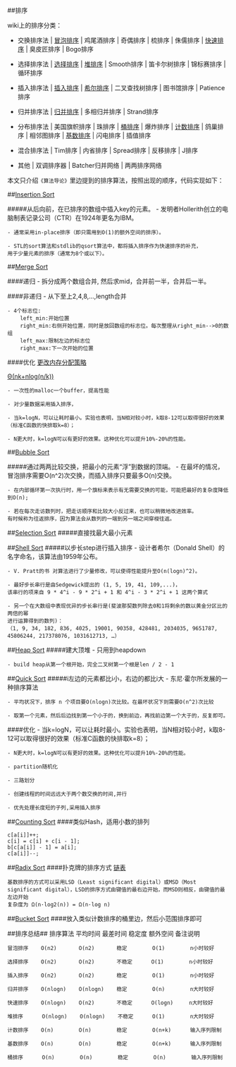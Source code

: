 ##排序


wiki上的排序分类：

* 交换排序法    | [冒泡排序](http://zh.wikipedia.org/wiki/%E5%86%92%E6%B3%A1%E6%8E%92%E5%BA%8F) | 鸡尾酒排序 | 奇偶排序 | 梳排序 | 侏儒排序 | [快速排序](http://zh.wikipedia.org/wiki/%E5%BF%AB%E9%80%9F%E6%8E%92%E5%BA%8F) | 臭皮匠排序 | Bogo排序

* 选择排序法    | [选择排序](http://zh.wikipedia.org/wiki/%E9%80%89%E6%8B%A9%E6%8E%92%E5%BA%8F) | [堆排序](http://zh.wikipedia.org/wiki/%E5%A0%86%E6%8E%92%E5%BA%8F) | Smooth排序 | 笛卡尔树排序 | 锦标赛排序 | 循环排序

* 插入排序法    | [插入排序](http://zh.wikipedia.org/wiki/%E6%8F%92%E5%85%A5%E6%8E%92%E5%BA%8F) | [希尔排序](http://zh.wikipedia.org/wiki/%E5%B8%8C%E5%B0%94%E6%8E%92%E5%BA%8F) | 二叉查找树排序 | 图书馆排序 | Patience排序

* 归并排序法    | [归并排序](http://zh.wikipedia.org/wiki/%E5%BD%92%E5%B9%B6%E6%8E%92%E5%BA%8F) | 多相归并排序 | Strand排序

* 分布排序法    | 美国旗帜排序 | 珠排序 | [桶排序](http://zh.wikipedia.org/wiki/%E6%A1%B6%E6%8E%92%E5%BA%8F) | 爆炸排序 | [计数排序](http://zh.wikipedia.org/wiki/%E8%AE%A1%E6%95%B0%E6%8E%92%E5%BA%8F) | 鸽巢排序 | 相邻图排序 | [基数排序](http://zh.wikipedia.org/wiki/%E5%9F%BA%E6%95%B0%E6%8E%92%E5%BA%8F) | 闪电排序 | 插值排序

* 混合排序法    | Tim排序 | 内省排序 | Spread排序 | 反移排序 | J排序

* 其他 | 双调排序器 | Batcher归并网络 | 两两排序网络

本文只介绍`《算法导论》`里边提到的排序算法，按照出现的顺序，代码实现如下：

##[Insertion Sort](./src/insertion_sort.cpp)

#####从后向前，在已排序的数组中插入key的元素。
    - 发明者Hollerith创立的电脑制表记录公司（CTR）在1924年更名为IBM。

    - 通常采用in-place排序（即只需用到O(1)的额外空间的排序）。
    
    - STL的sort算法和stdlib的qsort算法中，都将插入排序作为快速排序的补充，
    用于少量元素的排序（通常为8个或以下）。

##[Merge Sort](./src/mergesort.cpp)

####递归
    - 拆分成两个数组合并, 然后求mid，合并前一半，合并后一半。

####非递归
    - 从下至上2,4,8,...,length合并

    - 4个标志位:
        left_min:开始位置
        right_min:右侧开始位置，同时是放回数组的标志位。每次整理从right_min-->0的数组
        left_max:限制左边的标志位
        right_max:下一次开始的位置 

####优化
[更改内存分配策略](http://blog.kingsamchen.com/archives/668)

[Θ(nk+nlog(n/k))](http://blog.kingsamchen.com/archives/715?replytocom=1328)

    - 一次性的malloc一个buffer，提高性能 

    - 对少量数据采用插入排序，

    - 当k=logN，可以让耗时最小。实验也表明，当N相对较小时，k取8-12可以取得很好的效果（标准C函数的快排取k=8）；
    
    - N更大时，k=logN可以有更好的效果。这种优化可以提升10%-20%的性能。

##[Bubble Sort](./src/bubble_sort.cpp)

#####通过两两比较交换，把最小的元素“浮”到数据的顶端。
    - 在最坏的情况，冒泡排序需要O(n^2)次交换，而插入排序只要最多O(n)交换。

    - 在内部循环第一次执行时，用一个旗标来表示有无需要交换的可能，可能把最好的复杂度降低到O(n);

    - 若在每次走访数列时，把走访顺序和比较大小反过来，也可以稍微地改进效率。
    有时候称为往返排序，因为算法会从数列的一端到另一端之间穿梭往返。

##[Selection Sort](./src/selection_sort.cpp)
#####直接找最大最小元素

##[Shell Sort](./src/shell_sort.cpp)
#####以步长step进行插入排序
    - 设计者希尔（Donald Shell）的名字命名，该算法由1959年公布。

    - V. Pratt的书 对算法进行了少量修改，可以使得性能提升至O(n(logn)^2)。

    - 最好步长串行是由Sedgewick提出的 (1, 5, 19, 41, 109,...)，
    该串行的项来自 9 * 4^i - 9 * 2^i + 1 和 4^i - 3 * 2^i + 1 这两个算式

    - 另一个在大数组中表现优异的步长串行是(斐波那契数列除去0和1将剩余的数以黄金分区比的两倍的幂
    进行运算得到的数列)：
    （1, 9, 34, 182, 836, 4025, 19001, 90358, 428481, 2034035, 9651787, 45806244, 217378076, 1031612713, …）

##[Heap Sort](./src/heapsort.cpp)
#####建大顶堆
    - 只用到heapdown
    
    - build heap从第一个根开始，完全二叉树第一个根是len / 2 - 1   

##[Quick Sort](./src/quicksort.cpp)
#####i左边的元素都比i小，右边的都比i大
    - 东尼·霍尔所发展的一种排序算法

    - 平均状况下，排序 n 个项目要Ο(nlogn)次比较。在最坏状况下则需要Ο(n^2)次比较
    
    - 取第一个元素，然后后边找到第一个小于的，换到前边，再找前边第一个大于的，反复即可。

####优化
    - 当k=logN，可以让耗时最小。实验也表明，当N相对较小时，k取8-12可以取得很好的效果（标准C函数的快排取k=8）；
    
    - N更大时，k=logN可以有更好的效果。这种优化可以提升10%-20%的性能。

    - partition随机化

    - 三路划分

    - 创建线程的时间远远大于两个数交换的时间,并行

    - 优先处理长度短的子列,采用插入排序

##[Counting Sort](./src/counting_sort.cpp)
####类似Hash，适用小数的排列
    
    c[a[i]]++;
    c[i] = c[i] + c[i - 1];
    b[c[a[i]] - 1] = a[i];
    c[a[i]]--;

##[Radix Sort](./src/radix_sort_array.cpp)
####扑克牌的排序方式 [链表](./src/radix_sort_list.cpp) 
    
    基数排序的方式可以采用LSD（Least significant digital）或MSD（Most significant digital），LSD的排序方式由键值的最右边开始，而MSD则相反，由键值的最左边开始
    复杂度为 Ω(n·log2(n)) = Ω(n·log n) 


##[Bucket Sort](./src/bucket_sort.cpp)
####放入类似计数排序的桶里边，然后小范围排序即可

##排序总结##
    排序算法    平均时间    最差时间    稳定度      额外空间    备注说明

    冒泡排序    O(n2)       O(n2)       稳定        O(1)        n小时较好
    
    选择排序    O(n2)       O(n2)       不稳定      O(1)        n小时较好

    插入排序    O(n2)       O(n2)       稳定        O(1)        n小时较好

    归并排序    O(nlogn)    O(nlogn)    稳定        O(n)        n大时较好

    快速排序    O(nlogn)    O(n2)       不稳定      O(logn)     n大时较好

    堆排序      O(nlogn)    O(nlogn)    不稳定      O(1)        n大时较好

    计数排序    O(n)        O(n)        稳定        O(n+k)      输入序列限制

    基数排序    O(n)        O(n)        稳定        O(n+k)      输入序列限制

    桶排序      O(n)        O(n)        稳定        O(n)        输入序列限制

